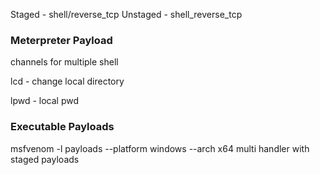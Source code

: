 Staged - shell/reverse_tcp
Unstaged - shell_reverse_tcp

### Meterpreter Payload

channels for multiple shell

lcd - change local directory

lpwd - local pwd

### Executable Payloads

msfvenom -l payloads --platform windows --arch x64
multi handler with staged payloads
